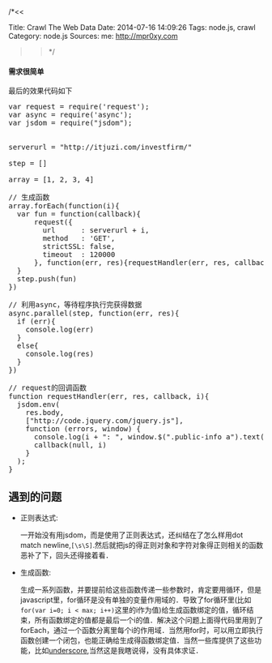 /*<<

 Title: Crawl The Web Data
 Date: 2014-07-16 14:09:26
 Tags: node.js, crawl
 Category: node.js
 Sources:
   me: http://mpr0xy.com
>>*/

#### 需求很简单
最后的效果代码如下
<pre>
var request = require('request');
var async = require('async');
var jsdom = require("jsdom");


serverurl = "http://itjuzi.com/investfirm/"

step = []

array = [1, 2, 3, 4]

// 生成函数
array.forEach(function(i){
  var fun = function(callback){
      request({
        url      : serverurl + i,
        method   : 'GET',
        strictSSL: false,
        timeout  : 120000
      }, function(err, res){requestHandler(err, res, callback, i)})
  }
  step.push(fun)
})

// 利用async，等待程序执行完获得数据
async.parallel(step, function(err, res){
  if (err){
    console.log(err)
  }
  else{
    console.log(res)
  }
})

// request的回调函数
function requestHandler(err, res, callback, i){
  jsdom.env(
    res.body,
    ["http://code.jquery.com/jquery.js"],
    function (errors, window) {
      console.log(i + ": ", window.$(".public-info a").text());
      callback(null, i)
    }
  );
}
</pre>

## 遇到的问题
* 正则表达式:

    一开始没有用jsdom，而是使用了正则表达式，还纠结在了怎么样用dot match newline,`[\s\S]`.然后就把js的得正则对象和字符对象得正则相关的函数恶补了下，回头还得接着看．
    
* 生成函数:

    生成一系列函数，并要提前给这些函数传递一些参数时，肯定要用循环，但是javascript里，for循环是没有单独的变量作用域的．导致了for循环里(比如`for(var i=0; i < max; i++)`这里的i作为值)给生成函数绑定的值，循环结束，所有函数绑定的值都是最后一个i的值．解决这个问题上面得代码里用到了forEach，通过一个函数分离里每个i的作用域．当然用for时，可以用立即执行函数创建一个闭包，也能正确给生成得函数绑定值．当然一些库提供了这些功能，比如[underscore](http://underscorejs.org/),当然这是我瞎说得，没有具体求证．
    



